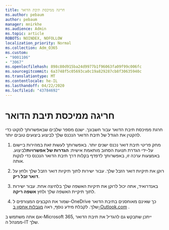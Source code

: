 ```yaml
---
title: חריגה ממיכסת תיבת הדואר
ms.author: pebaum
author: pebaum
manager: mnirkhe
ms.audience: Admin
ms.topic: article
ROBOTS: NOINDEX, NOFOLLOW
localization_priority: Normal
ms.collection: Adm_O365
ms.custom:
- "9001106"
- "3067"
ms.openlocfilehash: 898c80d915ba24d9977b1f96063fa09f99c006fc
ms.sourcegitcommit: 6a3748f5c05693ca0c19a829287cb8f30635940c
ms.translationtype: MT
ms.contentlocale: he-IL
ms.lasthandoff: 04/22/2020
ms.locfileid: "43784692"
---
```

# <a name="mailbox-quota-exceeded"></a>חריגה ממיכסת תיבת הדואר

חרגת ממיכסת תיבת הדואר עבור חשבונך. ישנם מספר שלבים שבאפשרותך לנקוט כדי להקטין את הגודל של תיבת הדואר הנכנס שלך לביצוע ביצועים טובים יותר.

1. מחק פריטי תיבת דואר נכנס ישנים יותר. באפשרותך לעשות זאת במהירות ביישום על-ידי הגדרת תנועת הסחוב מותאמת אישית: **הגדרות של אפשרויות**לביצוע. באמצעות ערכה זו, באפשרותך לדפדף בקלות דרך תיבת הדואר הנכנס כדי לנקות אותה.

2. רוקן את תיקיות דואר הזבל שלך. עבור ישירות לתוך תיקיות דואר הזבל שלך ולחץ על **דואר זבל ריק**.

3. באנדרואיד, אתה יכול לרוקן את תיקיות האשפה שלך בלחיצה אחת. עבור ישירות לתוך תיקיית האשפה שלך ולחץ **אשפה ריקה**. 

4. שמור את הקבצים המצורפים ל-OneDrive כך שאינם מאוחסנים בתיבת הדואר שלך. לקבלת מידע נוסף, ראה [מגבלות אחסון ב-Outlook.com](https://support.office.com/article/storage-limits-in-outlook-com-7ac99134-69e5-4619-ac0b-2d313bba5e9e) . 

אם אתה משתמש ב-Microsoft 365, ייתכן שתבקש גם להגדיל את תיבת הדואר ממנהל ה-IT שלך.